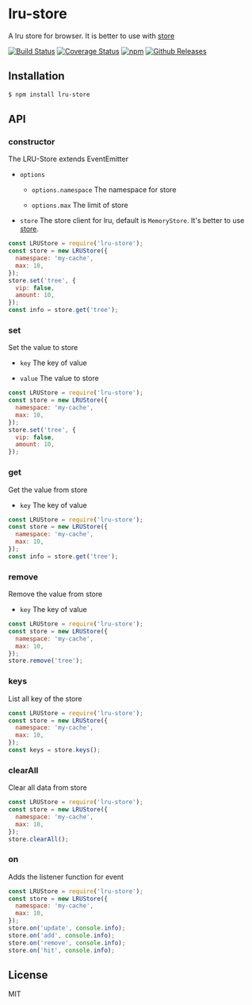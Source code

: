 # lru-store

A lru store for browser. It is better to use with [store](https://github.com/marcuswestin/store.js)

[![Build Status](https://travis-ci.org/vicanso/lru-store.svg?branch=master)](https://travis-ci.org/vicanso/lru-store)
[![Coverage Status](https://img.shields.io/coveralls/vicanso/lru-store/master.svg?style=flat)](https://coveralls.io/r/vicanso/lru-store?branch=master)
[![npm](http://img.shields.io/npm/v/lru-store.svg?style=flat-square)](https://www.npmjs.org/package/lru-store)
[![Github Releases](https://img.shields.io/npm/dm/lru-store.svg?style=flat-square)](https://github.com/vicanso/lru-store)

## Installation

```bash
$ npm install lru-store
```

## API

### constructor

The LRU-Store extends EventEmitter

- `options`

  - `options.namespace` The namespace for store

  - `options.max` The limit of store

- `store` The store client for lru, default is `MemoryStore`. It's better to use [store](https://github.com/marcuswestin/store.js).

```js
const LRUStore = require('lru-store');
const store = new LRUStore({
  namespace: 'my-cache',
  max: 10,
});
store.set('tree', {
  vip: false,
  amount: 10,
});
const info = store.get('tree');
```

### set

Set the value to store

- `key` The key of value

- `value` The value to store

```js
const LRUStore = require('lru-store');
const store = new LRUStore({
  namespace: 'my-cache',
  max: 10,
});
store.set('tree', {
  vip: false,
  amount: 10,
});
```


### get

Get the value from store

- `key` The key of value

```js
const LRUStore = require('lru-store');
const store = new LRUStore({
  namespace: 'my-cache',
  max: 10,
});
const info = store.get('tree');
```

### remove

Remove the value from store

- `key` The key of value

```js
const LRUStore = require('lru-store');
const store = new LRUStore({
  namespace: 'my-cache',
  max: 10,
});
store.remove('tree');
```

### keys

List all key of the store

```js
const LRUStore = require('lru-store');
const store = new LRUStore({
  namespace: 'my-cache',
  max: 10,
});
const keys = store.keys();
```

### clearAll

Clear all data from store

```js
const LRUStore = require('lru-store');
const store = new LRUStore({
  namespace: 'my-cache',
  max: 10,
});
store.clearAll();
```

### on

Adds the listener function for event

```js
const LRUStore = require('lru-store');
const store = new LRUStore({
  namespace: 'my-cache',
  max: 10,
});
store.on('update', console.info);
store.on('add', console.info);
store.on('remove', console.info);
store.on('hit', console.info);
```

## License

MIT
